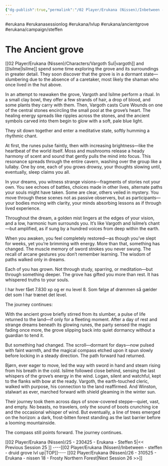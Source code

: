 ```yaml
---
{"dg-publish":true,"permalink":"/02 Player/Erukana (Nissen)/Inbetween - steffen - druid grove lvl up/"}
---
```


#erukana #erukanasessionlog #erukana/lvlup #erukana/ancientgrove #erukana/campaign/steffen 

# The Ancient grove

[[02 Player/Erukana (Nissen)/Characters/Vargoth Sul\|vargoth]] and [[Isilme\|Isilme]] spend some time exploring the grove and its surroundings in greater detail. They soon discover that the grove is in a dormant state—slumbering due to the absence of a caretaker, most likely the shaman who once lived in the hut above.

In an attempt to reawaken the grove, Vargoth and Isilme perform a ritual. In a small clay bowl, they offer a few strands of hair, a drop of blood, and some plants they carry with them. Then, Vargoth casts Cure Wounds on one of the central stones encircling the small pool at the grove’s heart. The healing energy spreads like ripples across the stones, and the ancient symbols carved into them begin to glow with a soft, pale blue light.

They sit down together and enter a meditative state, softly humming a rhythmic chant.

At first, the runes pulse faintly, then with increasing brightness—like the heartbeat of the world itself. Moss and mushrooms release a heady harmony of scent and sound that gently pulls the mind into focus. This resonance spreads through the entire cavern, washing over the group like a lullaby. One by one, each of you grows drowsy, your thoughts slowing until, eventually, sleep claims you all.

In your dreams, you witness strange visions—fragments of stories not your own. You see echoes of battles, choices made in other lives, alternate paths your souls might have taken. Some are clear, others veiled in mystery. You move through these scenes not as passive observers, but as participants—your bodies moving with clarity, your minds absorbing lessons as if through lived experience.

Throughout the dream, a golden mist lingers at the edges of your vision, and a low, harmonic hum surrounds you. It’s like Vargoth and Isilme’s chant—but amplified, as if sung by a hundred voices from deep within the earth.

When you awaken, you feel completely restored—as though you’ve slept for weeks, yet you’re brimming with energy. More than that, something has changed. The muscle memory of sword strokes you never swung. The recall of arcane gestures you don’t remember learning. The wisdom of paths walked only in dreams.

Each of you has grown. Not through study, sparring, or meditation—but through something deeper. The grove has gifted you more than rest. It has whispered truths to your souls.

I har hver fået 7.830 xp og er nu level 8. Som følge af drømmen så gælder det som I har trænet det level.

The journey continues:

With the ancient grove briefly stirred from its slumber, a pulse of life returned to the land—if only for a fleeting moment. After a day of rest and strange dreams beneath its glowing runes, the party sensed the magic fading once more, the grove slipping back into quiet dormancy without a guardian to tend it.

But something had changed. The scroll—dormant for days—now pulsed with faint warmth, and the magical compass etched upon it spun slowly before locking in a steady direction. The path forward had returned.

Bjørn, ever eager to move, led the way with sword in hand and steam rising from his breath in the cold. Isilme followed close behind, sensing the last whispers of the grove’s energy in the wind. Logan, silent and watchful, kept to the flanks with bow at the ready. Vargoth, the earth-touched cleric, walked with purpose, his connection to the land reaffirmed. And Winston, stalwart as ever, marched forward with shield gleaming in the winter sun.

Their journey took them across days of snow-covered steppe—quiet, vast, and empty. No beasts, no travelers, only the sound of boots crunching ice and the occasional whisper of wind. But eventually, a line of trees emerged on the horizon: a dark, frost-bitten forest standing as the last barrier before a looming mountainside.

The compass still points forward. The journey continues.


[[02 Player/Erukana (Nissen)/25 - 230425 - Erukana - Steffen 5\|<< Previous Session 25 ]] ----[[02 Player/Erukana (Nissen)/Inbetween - steffen - druid grove lvl up\|TOP]]----  [[02 Player/Erukana (Nissen)/26 - 310525 - Erukana - nissen 18 - Frosty Northern Forest\|Next Session 26  >>]]